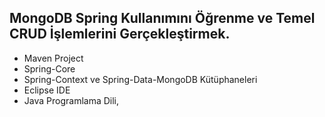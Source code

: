 ## MongoDB Spring Kullanımını Öğrenme ve Temel CRUD İşlemlerini Gerçekleştirmek.
- Maven Project
- Spring-Core
- Spring-Context ve Spring-Data-MongoDB Kütüphaneleri
- Eclipse IDE
- Java Programlama Dili,
